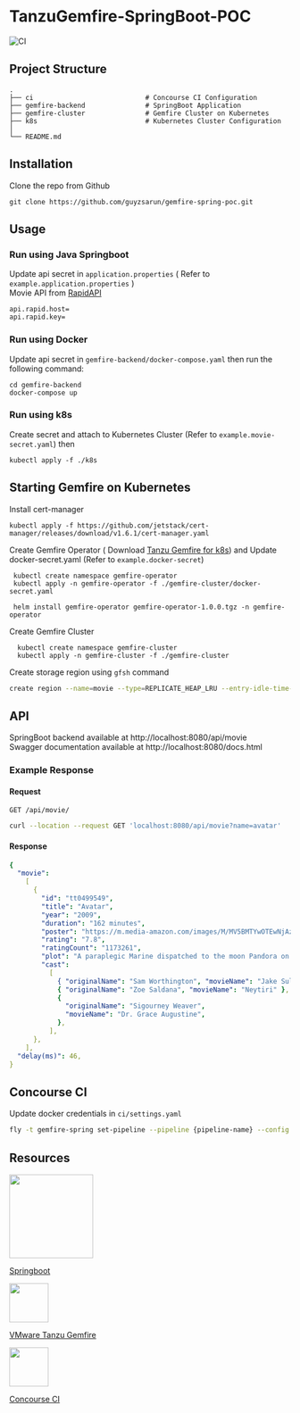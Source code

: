 # TanzuGemfire-SpringBoot-POC

![CI](http://guy-k8s.eastus.cloudapp.azure.com/api/v1/teams/main/pipelines/master/badge)

## Project Structure

    .
    ├── ci                            # Concourse CI Configuration
    ├── gemfire-backend               # SpringBoot Application
    ├── gemfire-cluster               # Gemfire Cluster on Kubernetes
    ├── k8s                           # Kubernetes Cluster Configuration
    │
    └── README.md

## Installation

Clone the repo from Github

```
git clone https://github.com/guyzsarun/gemfire-spring-poc.git
```

## Usage

### Run using Java Springboot

Update api secret in `application.properties` ( Refer to `example.application.properties` )<br>
Movie API from [RapidAPI](https://rapidapi.com/apidojo/api/imdb8/)

```
api.rapid.host=
api.rapid.key=
```

### Run using Docker

Update api secret in `gemfire-backend/docker-compose.yaml` then run the following command:

```
cd gemfire-backend
docker-compose up
```

### Run using k8s

Create secret and attach to Kubernetes Cluster (Refer to `example.movie-secret.yaml`) then

```
kubectl apply -f ./k8s
```

## Starting Gemfire on Kubernetes

Install cert-manager

```
kubectl apply -f https://github.com/jetstack/cert-manager/releases/download/v1.6.1/cert-manager.yaml
```

Create Gemfire Operator ( Download [Tanzu Gemfire for k8s](https://network.pivotal.io/products/tanzu-gemfire-for-kubernetes/)) and Update docker-secret.yaml (Refer to `example.docker-secret`)

```
 kubectl create namespace gemfire-operator
 kubectl apply -n gemfire-operator -f ./gemfire-cluster/docker-secret.yaml

 helm install gemfire-operator gemfire-operator-1.0.0.tgz -n gemfire-operator
```

Create Gemfire Cluster

```
  kubectl create namespace gemfire-cluster
  kubectl apply -n gemfire-cluster -f ./gemfire-cluster
```

Create storage region using `gfsh` command

```sh
create region --name=movie --type=REPLICATE_HEAP_LRU --entry-idle-time-expiration=3600 --enable-statistics
```

## API

SpringBoot backend available at http://localhost:8080/api/movie <br>
Swagger documentation available at http://localhost:8080/docs.html

### Example Response

#### Request

`GET /api/movie/`

```sh
curl --location --request GET 'localhost:8080/api/movie?name=avatar'
```

#### Response

```yaml
{
  "movie":
    [
      {
        "id": "tt0499549",
        "title": "Avatar",
        "year": "2009",
        "duration": "162 minutes",
        "poster": "https://m.media-amazon.com/images/M/MV5BMTYwOTEwNjAzMl5BMl5BanBnXkFtZTcwODc5MTUwMw@@._V1_.jpg",
        "rating": "7.8",
        "ratingCount": "1173261",
        "plot": "A paraplegic Marine dispatched to the moon Pandora on a unique mission becomes torn between following his orders and protecting the world he feels is his home.",
        "cast":
          [
            { "originalName": "Sam Worthington", "movieName": "Jake Sully" },
            { "originalName": "Zoe Saldana", "movieName": "Neytiri" },
            {
              "originalName": "Sigourney Weaver",
              "movieName": "Dr. Grace Augustine",
            },
          ],
      },
    ],
  "delay(ms)": 46,
}
```

## Concourse CI

Update docker credentials in `ci/settings.yaml`

```sh
fly -t gemfire-spring set-pipeline --pipeline {pipeline-name} --config ./ci/pipeline.yaml -l ./ci/settings.yaml
```

## Resources

<img src="https://spring.io/images/spring-logo-9146a4d3298760c2e7e49595184e1975.svg" width="150" >

[Springboot](https://spring.io/)

<img src="https://tanzu.vmware.com/developer/images/icons/icon-tanzu-gemfire.svg" height="70" >

[VMware Tanzu Gemfire](https://tanzu.vmware.com/gemfire)

<img src="https://concourse-ci.org/images/logo-white.svg" height="70" >

[Concourse CI](https://concourse-ci.org/)
